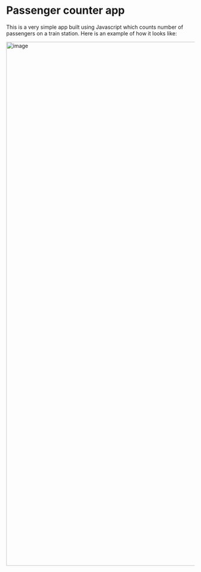 # Passenger counter app

This is a very simple app built using Javascript which counts number of passengers on a train station.
Here is an example of how it looks like:

<img width="1398" alt="image" src="https://github.com/DeeptiShukla/Passenger_counter_app/assets/21026441/de24b845-8ebc-4e78-b451-f043b9d3181c">

